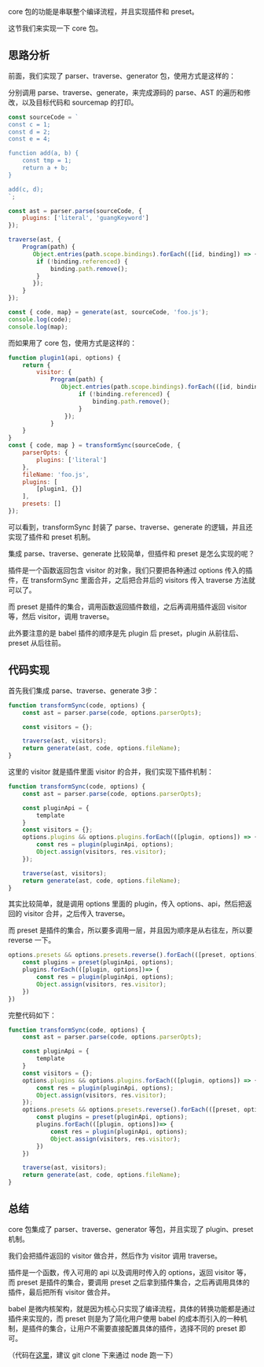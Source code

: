 core 包的功能是串联整个编译流程，并且实现插件和 preset。

这节我们来实现一下 core 包。

## 思路分析

前面，我们实现了 parser、traverse、generator 包，使用方式是这样的：

分别调用 parse、traverse、generate，来完成源码的 parse、AST 的遍历和修改，以及目标代码和 sourcemap 的打印。

```javascript
const sourceCode = `
const c = 1;
const d = 2;
const e = 4;

function add(a, b) {
    const tmp = 1;
    return a + b;
}

add(c, d);
`;

const ast = parser.parse(sourceCode, {
    plugins: ['literal', 'guangKeyword']
});

traverse(ast, {
    Program(path) {
       Object.entries(path.scope.bindings).forEach(([id, binding]) => {
        if (!binding.referenced) {
            binding.path.remove();
        }
       });
    }
});

const { code, map} = generate(ast, sourceCode, 'foo.js');
console.log(code);
console.log(map);
```


而如果用了 core 包，使用方式是这样的：

```javascript
function plugin1(api, options) {
    return {
        visitor: {
            Program(path) {
               Object.entries(path.scope.bindings).forEach(([id, binding]) => {
                    if (!binding.referenced) {
                        binding.path.remove();
                    }
                });
            }
    }
}
const { code, map } = transformSync(sourceCode, {
    parserOpts: {
        plugins: ['literal']
    },
    fileName: 'foo.js',
    plugins: [
        [plugin1, {}]
    ],
    presets: []
});
```

可以看到，transformSync 封装了 parse、traverse、generate 的逻辑，并且还实现了插件和 preset 机制。

集成 parse、traverse、generate 比较简单，但插件和 preset 是怎么实现的呢？

插件是一个函数返回包含 visitor 的对象，我们只要把各种通过 options 传入的插件，在 transformSync 里面合并，之后把合并后的 visitors 传入  traverse 方法就可以了。

而 preset 是插件的集合，调用函数返回插件数组，之后再调用插件返回 visitor 等，然后 visitor，调用 traverse。

此外要注意的是 babel 插件的顺序是先 plugin 后 preset，plugin 从前往后、preset 从后往前。

## 代码实现

首先我们集成 parse、traverse、generate 3步：

```javascript
function transformSync(code, options) {
    const ast = parser.parse(code, options.parserOpts);

    const visitors = {};

    traverse(ast, visitors);
    return generate(ast, code, options.fileName);
}
```

这里的 visitor 就是插件里面 visitor 的合并，我们实现下插件机制：
```javascript
function transformSync(code, options) {
    const ast = parser.parse(code, options.parserOpts);

    const pluginApi = {
        template
    }
    const visitors = {};
    options.plugins && options.plugins.forEach(([plugin, options]) => {
        const res = plugin(pluginApi, options);
        Object.assign(visitors, res.visitor);
    });

    traverse(ast, visitors);
    return generate(ast, code, options.fileName);
}
```

其实比较简单，就是调用 options 里面的 plugin，传入 options、api，然后把返回的 visitor 合并，之后传入 traverse。

而 preset 是插件的集合，所以要多调用一层，并且因为顺序是从右往左，所以要 reverse 一下。

```javascript
options.presets && options.presets.reverse().forEach(([preset, options]) => {
    const plugins = preset(pluginApi, options);
    plugins.forEach(([plugin, options])=> {
        const res = plugin(pluginApi, options);
        Object.assign(visitors, res.visitor);
    })
})
```

完整代码如下：
```javascript
function transformSync(code, options) {
    const ast = parser.parse(code, options.parserOpts);

    const pluginApi = {
        template
    }
    const visitors = {};
    options.plugins && options.plugins.forEach(([plugin, options]) => {
        const res = plugin(pluginApi, options);
        Object.assign(visitors, res.visitor);
    });
    options.presets && options.presets.reverse().forEach(([preset, options]) => {
        const plugins = preset(pluginApi, options);
        plugins.forEach(([plugin, options])=> {
            const res = plugin(pluginApi, options);
            Object.assign(visitors, res.visitor);
        })
    })

    traverse(ast, visitors);
    return generate(ast, code, options.fileName);
}
```

## 总结

core 包集成了 parser、traverse、generator 等包，并且实现了 plugin、preset 机制。

我们会把插件返回的 visitor 做合并，然后作为 visitor 调用 traverse。

插件是一个函数，传入可用的 api 以及调用时传入的 options，返回 visitor 等，而 preset 是插件的集合，要调用 preset 之后拿到插件集合，之后再调用具体的插件，最后把所有 visitor 做合并。

babel 是微内核架构，就是因为核心只实现了编译流程，具体的转换功能都是通过插件来实现的，而 preset 则是为了简化用户使用 babel 的成本而引入的一种机制，是插件的集合，让用户不需要直接配置具体的插件，选择不同的 preset 即可。

（代码在[这里](https://github.com/QuarkGluonPlasma/babel-plugin-exercize)，建议 git clone 下来通过 node 跑一下）
